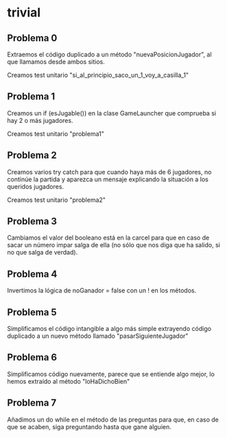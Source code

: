 # trivial

## Problema 0

Extraemos el código duplicado a un método "nuevaPosicionJugador",
al que llamamos desde ambos sitios.

Creamos test unitario "si_al_principio_saco_un_1_voy_a_casilla_1"

## Problema 1
Creamos un if (esJugable()) en la clase GameLauncher que comprueba
si hay 2 o más jugadores.

Creamos test unitario "problema1"

## Problema 2
Creamos varios try catch para que cuando haya más de 6 jugadores, 
no continúe la partida y aparezca un mensaje explicando la situación
a los queridos jugadores.

Creamos test unitario "problema2"

## Problema 3
Cambiamos el valor del booleano está en la carcel para que en caso de
sacar un número impar salga de ella (no sólo que nos diga que ha salido,
si no que salga de verdad).

## Problema 4
Invertimos la lógica de noGanador = false con un ! en los métodos.

## Problema 5
Simplificamos el código intangible a algo más simple extrayendo
código duplicado a un nuevo método llamado "pasarSiguienteJugador"

## Problema 6
Simplificamos código nuevamente, parece que se entiende algo mejor,
lo hemos extraído al método "loHaDichoBien"

## Problema 7
Añadimos un do while en el método de las preguntas para que, en caso
de que se acaben, siga preguntando hasta que gane alguien.


